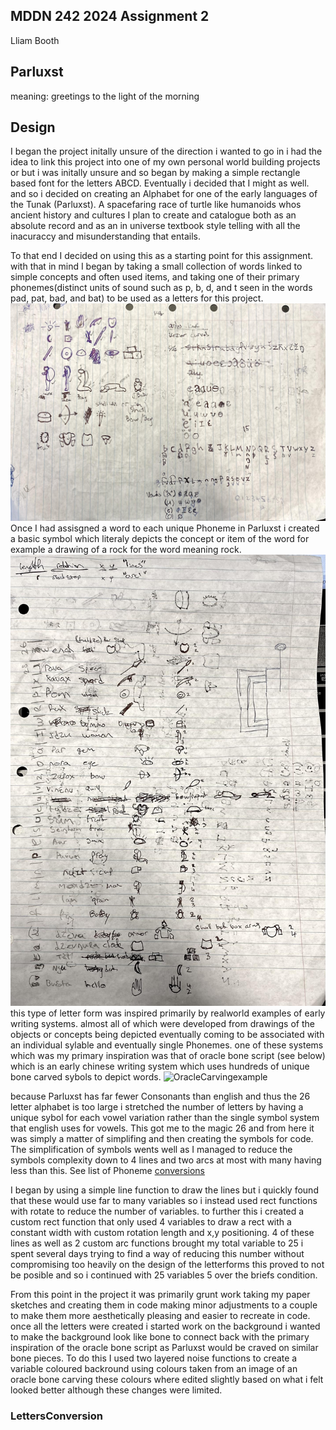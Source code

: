 ## MDDN 242 2024 Assignment 2
Lliam Booth

## Parluxst
meaning: greetings to the light of the morning

## Design
I began the project initally unsure of the direction i wanted to go in i had the idea to link this project into one of my own personal world building projects or but i was initally unsure and so began by making a simple rectangle based font for the letters ABCD. Eventually i decided that I might as well. and so i decided on creating an Alphabet for one of the early languages of the Tunak (Parluxst). A spacefaring race of turtle like humanoids whos ancient history and cultures I plan to create and catalogue both as an absolute record and as an in universe textbook style telling with all the inacuraccy and misunderstanding that entails.

To that end I decided on using this as a starting point for this assignment. with that in mind I began by taking a small collection of words linked to simple concepts and often used items, and taking one of their primary phonemes(distinct units of sound such as p, b, d,  and t seen in the words pad, pat, bad, and bat) to be used as a letters for this project.![Precodepaper1](readmeimg/Precodepaper1.jpg) Once I had assisgned a word to each unique Phoneme in Parluxst i created a basic symbol which literaly depicts the concept or item of the word for example a drawing of a rock for the word meaning rock.![Precodepaper3](readmeimg/Precodepaper3.jpg) this type of letter form was inspired primarily by realworld examples of early writing systems. almost all of which were developed from drawings of the objects or concepts being depicted eventually coming to be associated with an individual sylable and eventually single Phonemes. one of these systems which was my primary inspiration was that of oracle bone script (see below) which is an early chinese writing system which uses hundreds of unique bone carved sybols to depict words. 
![OracleCarvingexample](readmeimg/Oracleboneex.jpg)

because Parluxst has far fewer Consonants than english and thus the 26 letter alphabet is too large i stretched the number of letters by having a unique sybol for each vowel variation rather than the single symbol system that english uses for vowels. This got me to the magic 26 and from here it was simply a matter of simplifing and then creating the symbols for code. The simplification of symbols wents well as I managed to reduce the symbols complexity down to 4 lines and two arcs at most with many having less than this. See list of Phoneme [conversions](LettersConversion)

I began by using a simple line function to draw the lines but i quickly found that these would use far to many variables so i instead used rect functions with rotate to reduce the number of variables. to further this i created a custom rect function that only used 4 variables to draw a rect with a constant width with custom rotation length and x,y positioning. 4 of these lines as well as 2 custom arc functions brought my total variable to 25 i spent several days trying to find a way of reducing this number without compromising too heavily on the design of the letterforms this proved to not be posible and so i continued with 25 variables 5 over the briefs condition.

From this point in the project it was primarily grunt work taking my paper sketches and creating them in code making minor adjustments to a couple to make them more aesthetically pleasing and easier to recreate in code. once all the letters were created i started work on the background i wanted to make the background look like bone to connect back with the primary inspiration of the oracle bone script as Parluxst would be craved on similar bone pieces. To do this I used two layered noise functions to create a variable coloured backround using colours taken from an image of an oracle bone carving these colours where edited slightly based on what i felt looked better although these changes were limited.

### LettersConversion